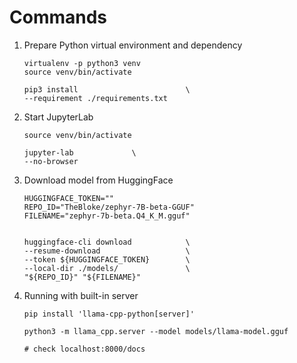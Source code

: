 # Commands

1. Prepare Python virtual environment and dependency

    ``` shell
    virtualenv -p python3 venv
    source venv/bin/activate

    pip3 install                        \
    --requirement ./requirements.txt
    ```

2. Start JupyterLab

    ``` shell
    source venv/bin/activate

    jupyter-lab             \
    --no-browser
    ```

3. Download model from HuggingFace

    ``` shell
    HUGGINGFACE_TOKEN=""
    REPO_ID="TheBloke/zephyr-7B-beta-GGUF"
    FILENAME="zephyr-7b-beta.Q4_K_M.gguf"
    

    huggingface-cli download            \
    --resume-download                   \
    --token ${HUGGINGFACE_TOKEN}        \
    --local-dir ./models/               \
    "${REPO_ID}" "${FILENAME}"
    ```

4. Running with built-in server

    ``` shell
    pip install 'llama-cpp-python[server]'

    python3 -m llama_cpp.server --model models/llama-model.gguf

    # check localhost:8000/docs
    ```
